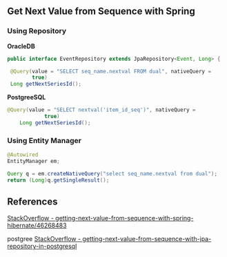 

## Get Next Value from Sequence with Spring 

### Using Repository
**OracleDB**
```java
public interface EventRepository extends JpaRepository<Event, Long> {

 @Query(value = "SELECT seq_name.nextval FROM dual", nativeQuery = 
        true)
 Long getNextSeriesId();
```

**PostgreeSQL**
```java
@Query(value = "SELECT nextval('item_id_seq')", nativeQuery =
            true)
    Long getNextSeriesId();
```

### Using Entity Manager
```java
@Autowired
EntityManager em;

Query q = em.createNativeQuery("select seq_name.nextval from dual");
return (Long)q.getSingleResult();
```

## References

[StackOverflow - getting-next-value-from-sequence-with-spring-hibernate/46268483](https://stackoverflow.com/questions/46240529/getting-next-value-from-sequence-with-spring-hibernate/46268483)

postgree
[StackOverflow - getting-next-value-from-sequence-with-jpa-repository-in-postgresql](https://stackoverflow.com/questions/47490199/getting-next-value-from-sequence-with-jpa-repository-in-postgresql)
